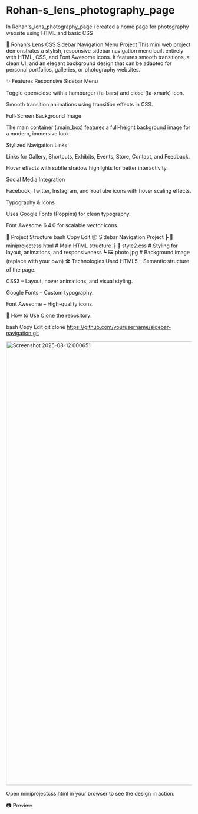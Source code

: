 # Rohan-s_lens_photography_page
In Rohan's_lens_photography_page i created a home page for photography website using HTML and basic CSS


📂 Rohan's Lens CSS Sidebar Navigation Menu Project
This mini web project demonstrates a stylish, responsive sidebar navigation menu built entirely with HTML, CSS, and Font Awesome icons. It features smooth transitions, a clean UI, and an elegant background design that can be adapted for personal portfolios, galleries, or photography websites.

✨ Features
Responsive Sidebar Menu

Toggle open/close with a hamburger (fa-bars) and close (fa-xmark) icon.

Smooth transition animations using transition effects in CSS.

Full-Screen Background Image

The main container (.main_box) features a full-height background image for a modern, immersive look.

Stylized Navigation Links

Links for Gallery, Shortcuts, Exhibits, Events, Store, Contact, and Feedback.

Hover effects with subtle shadow highlights for better interactivity.

Social Media Integration

Facebook, Twitter, Instagram, and YouTube icons with hover scaling effects.

Typography & Icons

Uses Google Fonts (Poppins) for clean typography.

Font Awesome 6.4.0 for scalable vector icons.

📁 Project Structure
bash
Copy
Edit
📦 Sidebar Navigation Project
 ┣ 📜 miniprojectcss.html   # Main HTML structure
 ┣ 📜 style2.css            # Styling for layout, animations, and responsiveness
 ┗ 🖼 photo.jpg              # Background image (replace with your own)
🛠 Technologies Used
HTML5 – Semantic structure of the page.

CSS3 – Layout, hover animations, and visual styling.

Google Fonts – Custom typography.

Font Awesome – High-quality icons.

🚀 How to Use
Clone the repository:

bash
Copy
Edit
git clone https://github.com/yourusername/sidebar-navigation.git

<img width="1920" height="1200" alt="Screenshot 2025-08-12 000651" src="https://github.com/user-attachments/assets/7632238f-7f68-46c3-9c1e-71ba2b580d1a" />



Open miniprojectcss.html in your browser to see the design in action.

📷 Preview
